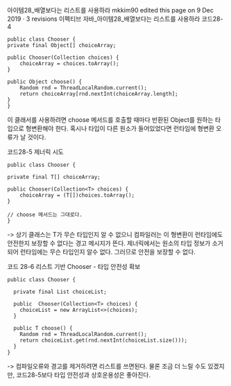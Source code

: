 아이템28_배열보다는 리스트를 사용하라
mkkim90 edited this page on 9 Dec 2019 · 3 revisions
이펙티브 자바_아이템28_배열보다는 리스트를 사용하라
코드28-4
```
public class Chooser { 
private final Object[] choiceArray;

public Chooser(Collection choices) {
	choiceArray = choices.toArray();
}

public Object choose() {
	Random rnd = ThreadLocalRandom.current();
	return choiceArray[rnd.nextInt(choiceArray.length];
}
}
```
이 클래서를 사용하려면 choose 메서드를 호출할 때마다 반환된 Object를 원하는 타입으로 형변환해야 한다. 혹시나 타입이 다른 원소가 들어있었다면 런타임에 형변환 오류가 날 것이다.

코드28-5 제너릭 시도
```
public class Chooser { 

private final T[] choiceArray;

public Chooser(Collection<T> choices) {
	choiceArray = (T[])choices.toArray();
}

// choose 메서드는 그대로다.
}
```
-> 상기 클래스는 T가 무슨 타입인지 알 수 없으니 컴파일러는 이 형변환이 런타임에도 안전한지 보장할 수 없다는 경고 메시지가 뜬다. 제너릭에서는 원소의 타입 정보가 소거되어 런타임에는 무슨 타입인지 알수 없다. 그러므로 안전을 보장할 수 없다.

코드 28-6 리스트 기반 Chooser - 타입 안전성 확보 
```
public class Chooser {

  private final List choiceList;

  public  Chooser(Collection<T> choices) {
    choiceList = new ArrayList<>(choices);
  }

  public T choose() {
    Random rnd = ThreadLocalRandom.current();
    return choiceList.get(rnd.nextInt(choiceList.size()));
  }
}
```
-> 컴파일오류와 경고를 제거하려면 리스트를 쓰면된다. 물론 조금 더 느릴 수도 있겠지만, 코드28-5보다 타입 안전성과 상호운용성은 좋아진다.
